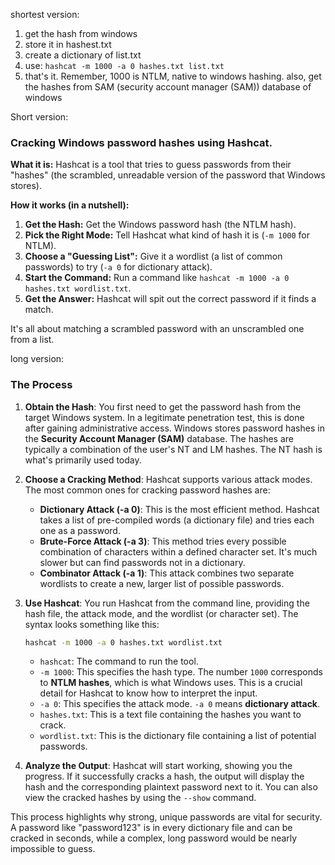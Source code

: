 shortest version:

1. get the hash from windows
2. store it in hashest.txt
3. create a dictionary of list.txt
4. use: `hashcat -m 1000 -a 0 hashes.txt list.txt`
5. that's it. Remember, 1000 is NTLM, native to windows hashing. also, get the hashes from SAM (security account manager (SAM)) database of windows




Short version: 
### **Cracking Windows password hashes using Hashcat.**

**What it is:** Hashcat is a tool that tries to guess passwords from their "hashes" (the scrambled, unreadable version of the password that Windows stores).

**How it works (in a nutshell):**

1.  **Get the Hash:** Get the Windows password hash (the NTLM hash).
2.  **Pick the Right Mode:** Tell Hashcat what kind of hash it is (`-m 1000` for NTLM).
3.  **Choose a "Guessing List":** Give it a wordlist (a list of common passwords) to try (`-a 0` for dictionary attack).
4.  **Start the Command:** Run a command like `hashcat -m 1000 -a 0 hashes.txt wordlist.txt`.
5.  **Get the Answer:** Hashcat will spit out the correct password if it finds a match.

It's all about matching a scrambled password with an unscrambled one from a list.


long version:

### The Process

1.  **Obtain the Hash**: You first need to get the password hash from the target Windows system. In a legitimate penetration test, this is done after gaining administrative access. Windows stores password hashes in the **Security Account Manager (SAM)** database. The hashes are typically a combination of the user's NT and LM hashes. The NT hash is what's primarily used today.

2.  **Choose a Cracking Method**: Hashcat supports various attack modes. The most common ones for cracking password hashes are:

      * **Dictionary Attack (-a 0)**: This is the most efficient method. Hashcat takes a list of pre-compiled words (a dictionary file) and tries each one as a password.
      * **Brute-Force Attack (-a 3)**: This method tries every possible combination of characters within a defined character set. It's much slower but can find passwords not in a dictionary.
      * **Combinator Attack (-a 1)**: This attack combines two separate wordlists to create a new, larger list of possible passwords.

3.  **Use Hashcat**: You run Hashcat from the command line, providing the hash file, the attack mode, and the wordlist (or character set). The syntax looks something like this:

    ```bash
    hashcat -m 1000 -a 0 hashes.txt wordlist.txt
    ```

      * `hashcat`: The command to run the tool.
      * `-m 1000`: This specifies the hash type. The number `1000` corresponds to **NTLM hashes**, which is what Windows uses. This is a crucial detail for Hashcat to know how to interpret the input.
      * `-a 0`: This specifies the attack mode. `-a 0` means **dictionary attack**.
      * `hashes.txt`: This is a text file containing the hashes you want to crack.
      * `wordlist.txt`: This is the dictionary file containing a list of potential passwords.

4.  **Analyze the Output**: Hashcat will start working, showing you the progress. If it successfully cracks a hash, the output will display the hash and the corresponding plaintext password next to it. You can also view the cracked hashes by using the `--show` command.

This process highlights why strong, unique passwords are vital for security. A password like "password123" is in every dictionary file and can be cracked in seconds, while a complex, long password would be nearly impossible to guess.